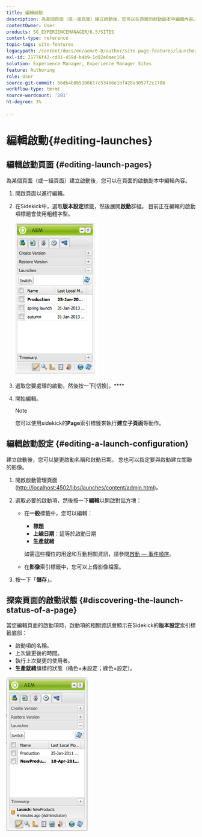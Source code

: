 ```yaml
---
title: 編輯啟動
description: 為某個頁面（或一組頁面）建立啟動後，您可以在頁面的啟動副本中編輯內容。
contentOwner: User
products: SG_EXPERIENCEMANAGER/6.5/SITES
content-type: reference
topic-tags: site-features
legacypath: /content/docs/en/aem/6-0/author/site-page-features/launches
exl-id: 21776f42-cd81-459d-b4b9-1d92e0aec164
solution: Experience Manager, Experience Manager Sites
feature: Authoring
role: User
source-git-commit: 66db4b0b5106617c534b6e1bf428a3057f2c2708
workflow-type: tm+mt
source-wordcount: '281'
ht-degree: 3%

---
```


# 編輯啟動{#editing-launches}

## 編輯啟動頁面 {#editing-launch-pages}

為某個頁面（或一組頁面）建立啟動後，您可以在頁面的啟動副本中編輯內容。

1. 開啟頁面以進行編輯。
1. 在Sidekick中，選取&#x200B;**版本設定**&#x200B;標籤，然後展開&#x200B;**啟動**&#x200B;群組。 目前正在編輯的啟動項標題會使用粗體字型。

   ![chlimage_1-13](assets/chlimage_1-13.jpeg)

1. 選取您要處理的啟動，然後按一下[切換]。****
1. 開始編輯。

   >[!NOTE]
   >
   >您可以使用sidekick的&#x200B;**Page**&#x200B;索引標籤來執行&#x200B;**建立子頁面**&#x200B;等動作。

## 編輯啟動設定 {#editing-a-launch-configuration}

建立啟動後，您可以變更啟動名稱和啟動日期。 您也可以指定要與啟動建立關聯的影像。

1. 開啟啟動管理頁面([http://localhost:4502/libs/launches/content/admin.html](http://localhost:4502/libs/launches/content/admin.html))。

1. 選取必要的啟動項，然後按一下&#x200B;**編輯**&#x200B;以開啟對話方塊：

   * 在&#x200B;**一般**&#x200B;標籤中，您可以編輯：

      * **標題**
      * **上線日期**：這等於啟動日期
      * **生產就緒**

     如需這些欄位的用途和互動相關資訊，請參閱[啟動 — 事件順序](/help/sites-authoring/launches.md#launches-the-order-of-events)。

   * 在&#x200B;**影像**&#x200B;索引標籤中，您可以上傳影像檔案。

1. 按一下「**儲存**」。

## 探索頁面的啟動狀態 {#discovering-the-launch-status-of-a-page}

當您編輯頁面的啟動項時，啟動項的相關資訊會顯示在Sidekick的&#x200B;**版本設定**&#x200B;索引標籤底部：

* 啟動項的名稱。
* 上次變更後的時間。
* 執行上次變更的使用者。
* **生產就緒**&#x200B;旗標的狀態（橘色=未設定；綠色=設定）。

![chlimage_1-186](assets/chlimage_1-186.png)
